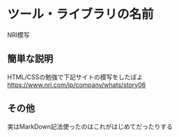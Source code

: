 # ツール・ライブラリの名前

NRI模写

## 簡単な説明

HTML/CSSの勉強で下記サイトの模写をしたぽよ
https://www.nri.com/jp/company/whats/story06

## その他

実はMarkDown記法使ったのはこれがはじめてだったりする
